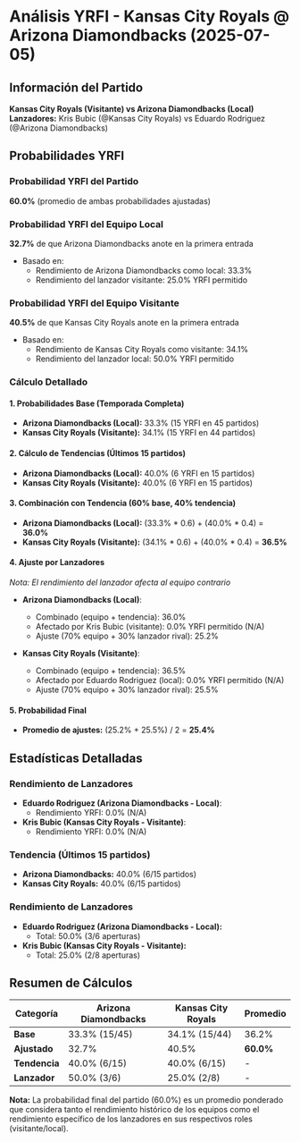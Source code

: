 # Análisis YRFI - Kansas City Royals @ Arizona Diamondbacks (2025-07-05)

## Información del Partido
**Kansas City Royals (Visitante) vs Arizona Diamondbacks (Local)**  
**Lanzadores:** Kris Bubic (@Kansas City Royals) vs Eduardo Rodriguez (@Arizona Diamondbacks)

## Probabilidades YRFI

### Probabilidad YRFI del Partido
**60.0%** (promedio de ambas probabilidades ajustadas)

### Probabilidad YRFI del Equipo Local
**32.7%** de que Arizona Diamondbacks anote en la primera entrada
- Basado en:
  - Rendimiento de Arizona Diamondbacks como local: 33.3%
  - Rendimiento del lanzador visitante: 25.0% YRFI permitido

### Probabilidad YRFI del Equipo Visitante
**40.5%** de que Kansas City Royals anote en la primera entrada
- Basado en:
  - Rendimiento de Kansas City Royals como visitante: 34.1%
  - Rendimiento del lanzador local: 50.0% YRFI permitido

### Cálculo Detallado

#### 1. Probabilidades Base (Temporada Completa)
- **Arizona Diamondbacks (Local):** 33.3% (15 YRFI en 45 partidos)
- **Kansas City Royals (Visitante):** 34.1% (15 YRFI en 44 partidos)

#### 2. Cálculo de Tendencias (Últimos 15 partidos)
- **Arizona Diamondbacks (Local):** 40.0% (6 YRFI en 15 partidos)
- **Kansas City Royals (Visitante):** 40.0% (6 YRFI en 15 partidos)

#### 3. Combinación con Tendencia (60% base, 40% tendencia)
- **Arizona Diamondbacks (Local):** (33.3% * 0.6) + (40.0% * 0.4) = **36.0%**
- **Kansas City Royals (Visitante):** (34.1% * 0.6) + (40.0% * 0.4) = **36.5%**

#### 4. Ajuste por Lanzadores
*Nota: El rendimiento del lanzador afecta al equipo contrario*

- **Arizona Diamondbacks (Local)**:
  - Combinado (equipo + tendencia): 36.0%
  - Afectado por Kris Bubic (visitante): 0.0% YRFI permitido (N/A)
  - Ajuste (70% equipo + 30% lanzador rival): 25.2%

- **Kansas City Royals (Visitante)**:
  - Combinado (equipo + tendencia): 36.5%
  - Afectado por Eduardo Rodriguez (local): 0.0% YRFI permitido (N/A)
  - Ajuste (70% equipo + 30% lanzador rival): 25.5%

#### 5. Probabilidad Final
- **Promedio de ajustes:** (25.2% + 25.5%) / 2 = **25.4%**

## Estadísticas Detalladas


### Rendimiento de Lanzadores
- **Eduardo Rodriguez (Arizona Diamondbacks - Local)**:
  - Rendimiento YRFI: 0.0% (N/A)
- **Kris Bubic (Kansas City Royals - Visitante)**:
  - Rendimiento YRFI: 0.0% (N/A)
### Tendencia (Últimos 15 partidos)
- **Arizona Diamondbacks:** 40.0% (6/15 partidos)
- **Kansas City Royals:** 40.0% (6/15 partidos)

### Rendimiento de Lanzadores
- **Eduardo Rodriguez (Arizona Diamondbacks - Local):**
  - Total: 50.0% (3/6 aperturas)
- **Kris Bubic (Kansas City Royals - Visitante):**
  - Total: 25.0% (2/8 aperturas)

## Resumen de Cálculos
| Categoría | Arizona Diamondbacks | Kansas City Royals   | Promedio |
|-----------|----------------------|----------------------|----------|
| **Base** | 33.3% (15/45) | 34.1% (15/44) | 36.2% |
| **Ajustado** | 32.7% | 40.5% | **60.0%** |
| **Tendencia** | 40.0% (6/15) | 40.0% (6/15) | - |
| **Lanzador** | 50.0% (3/6) | 25.0% (2/8) | - |

**Nota:** La probabilidad final del partido (60.0%) es un promedio ponderado que considera tanto el rendimiento histórico de los equipos como el rendimiento específico de los lanzadores en sus respectivos roles (visitante/local).